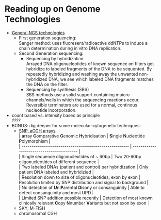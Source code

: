# Reading up on Genome Technologies
* [General NGS technologies](https://github.com/compbiozurich/UZH-BIO392/blob/master/course-material/2020/2018-04-01___Slatko-et-al.__Next-Generation-Sequencing-Technologies__Curr-Prot-Mol-Biol__review.pdf)
    * First generation sequencing:  
    Sanger method: uses fluoresent/radioactive ddNTPs to induce a chain determination during in vitro DNA replication.
    * Second Generation sequencing:
      - Sequencing by hybridization  
      Arrayed DNA oligonucleotides of known sequence on filters get hybridize to labeled fragments of the DNA to be sequented. By repeatedly hybridizing and washing away the unwanted non-hybridized DNA, we see which labeled DNA fragments matches the DNA on the filter.
      - Sequencing by synthesis (SBS)  
      SBS methods use a solid support containing muicro channels/wells in which the sequencing reactions occur. Reversible terminators are used for a normal, continous nucleotide incorporation. 
* count based vs. intensity based as principle   
*????*
* BONUS: dig deeper for some molecular-cytogenetic techniques: 
  * [SNP, aCGH arrays](https://github.com/compbiozurich/UZH-BIO392/blob/master/course-material/2020/2011-07-18___Schaaf%2C-Wiesnieszka-and-Beaudet__Copy-Number-and-SNP-Arrays-in-Clinical-Diagnostics__Ann-Rev-Genom__review.pdf)  
| **a**rray **C**omparative **G**enomic **H**ybridisation         | **S**ingle **N**ucleotide **P**olymorphism                                                         |  
| -------------------------------------------------------         | ------------------------------------------                                                         |  
| Single sequence oligonucleotides of ~ 60bp                      | Two 20-60bp oligonucleotides of different sequence                                                 |  
| Two labeled DNAs (patient and control) per hybridization        | Only patient DNA labeled and hybridizied                                                           |  
| Resolution down to size of oligonucleotides; exon by exon       | Resolution limited by SNP distribution and signal to background                                    |  
| No detection of **U**ni**P**arental **D**isony or consanguinity | Able to detect consanguinity and most UPD                                                          |  
| Limited SNP addition possible recently                          | Detection of most known clinically relevant **C**opy **N**number **V**ariants but not exon by exon |
  * SKY, M-FISH
  * chromosomal CGH
